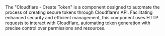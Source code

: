 The "Cloudflare - Create Token" is a component designed to automate the process of creating secure tokens through Cloudflare’s API. Facilitating enhanced security and efficient management, this component uses HTTP requests to interact with Cloudflare, automating token generation with precise control over permissions and resources.
